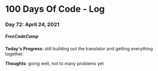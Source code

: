 # 100 Days Of Code - Log
### Day 72: April 24, 2021
##### FreeCodeCamp 

**Today's Progress**: still building out the translator and getting everything together.

**Thoughts**: going well, not to many problems yet